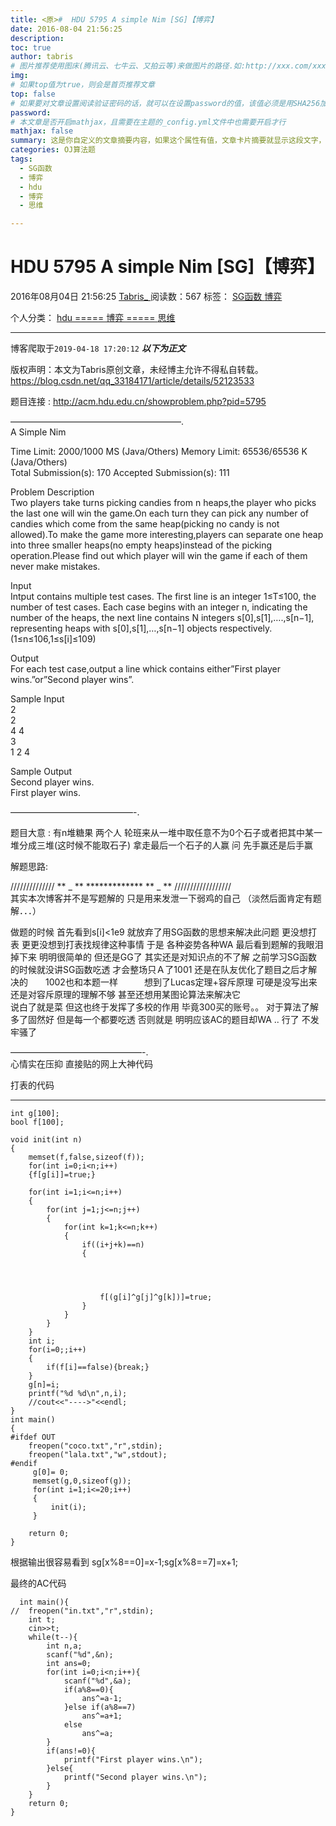 ```yaml
---
title: <原>#  HDU 5795 A simple Nim [SG]【博弈】
date: 2016-08-04 21:56:25
description:
toc: true
author: tabris
# 图片推荐使用图床(腾讯云、七牛云、又拍云等)来做图片的路径.如:http://xxx.com/xxx.jpg
img: 
# 如果top值为true，则会是首页推荐文章
top: false
# 如果要对文章设置阅读验证密码的话，就可以在设置password的值，该值必须是用SHA256加密后的密码，防止被他人识破
password: 
# 本文章是否开启mathjax，且需要在主题的_config.yml文件中也需要开启才行
mathjax: false
summary: 这是你自定义的文章摘要内容，如果这个属性有值，文章卡片摘要就显示这段文字，否则程序会自动截取文章的部分内容作为摘要
categories: OJ算法题
tags:
  - SG函数
  - 博弈
  - hdu
  - 博弈
  - 思维

---
```





#  HDU 5795 A simple Nim [SG]【博弈】

2016年08月04日 21:56:25  [ Tabris_ ](https://me.csdn.net/qq_33184171) 阅读数：567
标签：  [ SG函数 ](https://so.csdn.net/so/search/s.do?q=SG函数&t=blog) [ 博弈
](https://so.csdn.net/so/search/s.do?q=博弈&t=blog)

个人分类：  [ hdu ](https://blog.csdn.net/qq_33184171/article/category/6117382) [
===== 博弈 ===== ](https://blog.csdn.net/qq_33184171/article/category/6117381) [
思维 ](https://blog.csdn.net/qq_33184171/article/category/6253262)


--- 
 博客爬取于`2019-04-18 17:20:12`
***以下为正文***

版权声明：本文为Tabris原创文章，未经博主允许不得私自转载。
https://blog.csdn.net/qq_33184171/article/details/52123533

题目连接 : [ http://acm.hdu.edu.cn/showproblem.php?pid=5795
](http://acm.hdu.edu.cn/showproblem.php?pid=5795)

———————————————————–.  
A Simple Nim

Time Limit: 2000/1000 MS (Java/Others) Memory Limit: 65536/65536 K
(Java/Others)  
Total Submission(s): 170 Accepted Submission(s): 111

Problem Description  
Two players take turns picking candies from n heaps,the player who picks the
last one will win the game.On each turn they can pick any number of candies
which come from the same heap(picking no candy is not allowed).To make the
game more interesting,players can separate one heap into three smaller
heaps(no empty heaps)instead of the picking operation.Please find out which
player will win the game if each of them never make mistakes.

Input  
Intput contains multiple test cases. The first line is an integer 1≤T≤100, the
number of test cases. Each case begins with an integer n, indicating the
number of the heaps, the next line contains N integers s[0],s[1],….,s[n−1],
representing heaps with s[0],s[1],…,s[n−1] objects
respectively.(1≤n≤106,1≤s[i]≤109)

Output  
For each test case,output a line whick contains either”First player
wins.”or”Second player wins”.

Sample Input  
2  
2  
4 4  
3  
1 2 4

Sample Output  
Second player wins.  
First player wins.

——————————————-.

题目大意 : 有n堆糖果 两个人 轮班来从一堆中取任意不为0个石子或者把其中某一堆分成三堆(这时候不能取石子) 拿走最后一个石子的人赢 问 先手赢还是后手赢

解题思路:

////////////// ** _ ** ************* ** _ ** //////////////////  
其实本次博客并不是写题解的 只是用来发泄一下弱鸡的自己 （淡然后面肯定有题解．．．）

做题的时候 首先看到s[i]<1e9 就放弃了用SG函数的思想来解决此问题 更没想打表 更更没想到打表找规律这种事情 于是 各种姿势各种WA
最后看到题解的我眼泪掉下来 明明很简单的 但还是GG了 其实还是对知识点的不了解 之前学习SG函数的时候就没讲SG函数吃透 才会整场只Ａ了1001
还是在队友优化了题目之后才解决的　　1002也和本题一样　　　想到了Lucas定理+容斥原理 可硬是没写出来 还是对容斥原理的理解不够
甚至还想用某图论算法来解决它  
说白了就是菜 但这也终于发挥了多校的作用 毕竟300买的账号。。 对于算法了解多了固然好 但是每一个都要吃透 否则就是 明明应该AC的题目却WA .. 行了
不发牢骚了

———————————————-.  
心情实在压抑 直接贴的网上大神代码

打表的代码

* * *
    
    
    int g[100];
    bool f[100];
    
    void init(int n)
    {
        memset(f,false,sizeof(f));
        for(int i=0;i<n;i++)
        {f[g[i]]=true;}
    
        for(int i=1;i<=n;i++)
        {
            for(int j=1;j<=n;j++)
            {
                for(int k=1;k<=n;k++)
                {
                    if((i+j+k)==n)
                    {
    
    
    
    
                        f[(g[i]^g[j]^g[k])]=true;
                    }
                }
            }
        }
        int i;
        for(i=0;;i++)
        {
            if(f[i]==false){break;}
        }
        g[n]=i;
        printf("%d %d\n",n,i);
        //cout<<"---->"<<endl;
    }
    int main()
    {
    #ifdef OUT
        freopen("coco.txt","r",stdin);
        freopen("lala.txt","w",stdout);
    #endif
         g[0]= 0;
         memset(g,0,sizeof(g));
         for(int i=1;i<=20;i++)
         {
             init(i);
         }
    
        return 0;
    }

根据输出很容易看到 sg[x%8==0]=x-1;sg[x%8==7]=x+1;

最终的AC代码

    
    
      int main(){  
    //  freopen("in.txt","r",stdin);  
        int t;  
        cin>>t;  
        while(t--){  
            int n,a;  
            scanf("%d",&n);  
            int ans=0;  
            for(int i=0;i<n;i++){  
                scanf("%d",&a);  
                if(a%8==0){  
                    ans^=a-1;  
                }else if(a%8==7)  
                    ans^=a+1;  
                else  
                    ans^=a;  
            }  
            if(ans!=0){  
                printf("First player wins.\n");  
            }else{  
                printf("Second player wins.\n");  
            }  
        }  
        return 0;  
    }  

